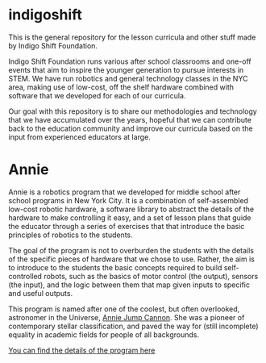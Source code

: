 # indigoshift

This is the general repository for the lesson curricula and other stuff made by Indigo Shift Foundation.

Indigo Shift Foundation runs various after school classrooms and one-off events that aim to inspire the younger generation to pursue interests in STEM.
We have run robotics and general technology classes in the NYC area, making use of low-cost, off the shelf hardware combined with
software that we developed for each of our curricula.

Our goal with this repository is to share our methodologies and technology that we have accumulated over the years,
hopeful that we can contribute back to the education community and improve our curricula based on the input from 
experienced educators at large.


# Annie

Annie is a robotics program that we developed for middle school after school programs in New York City.
It is a combination of self-assembled low-cost robotic hardware, a software library to abstract the details of the 
hardware to make controlling it easy, and a set of lesson plans that guide the educator through a series of exercises
that that introduce the basic principles of robotics to the students.

The goal of the program is not to overburden the students with the details of the specific pieces of hardware that we chose to use.
Rather, the aim is to introduce to the students the basic concepts required to build self-controlled robots, such as the 
basics of motor control (the output), sensors (the input), and the logic between them that map given inputs to specific and useful outputs.

This program is named after one of the coolest, but often overlooked, astronomer in the Universe, [Annie Jump Cannon](https://en.wikipedia.org/wiki/Annie_Jump_Cannon).
She was a pioneer of contemporary stellar classification, and paved the way for (still incomplete) equality in academic fields 
for people of all backgrounds.

[You can find the details of the program here](annie/README.md)

